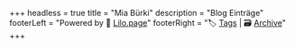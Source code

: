 +++
headless = true
title = "Mia Bürki"
description = "Blog Einträge"
footerLeft = "Powered by 💜 [Lilo.page](https://www.lilo.page)"
footerRight = "🏷️ [Tags](/tags/) | 🗃️ [Archive](/posts/)"
+++
